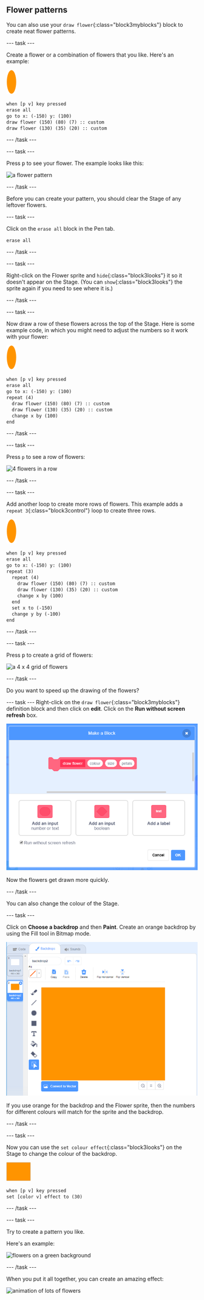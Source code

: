 ## Flower patterns

You can also use your `draw flower`{:class="block3myblocks"} block to create neat flower patterns. 

--- task ---

Create a flower or a combination of flowers that you like. Here's an example:

![flower sprite](images/flower-sprite.png)

```blocks3
when [p v] key pressed
erase all
go to x: (-150) y: (100)
draw flower (150) (80) (7) :: custom
draw flower (130) (35) (20) :: custom
```

--- /task ---

--- task ---

Press <kbd>p</kbd> to see your flower. The example looks like this:

![a flower pattern](images/flower-for-pattern-example.png)  

--- /task ---

Before you can create your pattern, you should clear the Stage of any leftover flowers.

--- task ---

Click on the `erase all` block in the Pen tab.

```blocks3
erase all
```

--- /task ---

--- task ---

Right-click on the Flower sprite and `hide`{:class="block3looks"} it so it doesn't appear on the Stage. (You can `show`{:class="block3looks"} the sprite again if you need to see where it is.)

--- /task ---

--- task ---

Now draw a row of these flowers across the top of the Stage. Here is some example code, in which you might need to adjust the numbers so it work with your flower:

![flower sprite](images/flower-sprite.png)

```blocks3
when [p v] key pressed
erase all
go to x: (-150) y: (100)
repeat (4) 
  draw flower (150) (80) (7) :: custom
  draw flower (130) (35) (20) :: custom
  change x by (100)
end
```

--- /task ---

--- task ---

Press `p` to see a row of flowers: 

![4 flowers in a row](images/flower-pattern-row-example.png)

--- /task ---

--- task ---

Add another loop to create more rows of flowers. This example adds a `repeat 3`{:class="block3control"} loop to create three rows. 

![flower sprite](images/flower-sprite.png)

```blocks3
when [p v] key pressed
erase all
go to x: (-150) y: (100)
repeat (3) 
  repeat (4) 
    draw flower (150) (80) (7) :: custom
    draw flower (130) (35) (20) :: custom
    change x by (100)
  end
  set x to (-150)
  change y by (-100)
end
```
 
--- /task ---

--- task ---

Press <kbd>p</kbd> to create a grid of flowers: 

![a 4 x 4 grid of flowers](images/flower-pattern-rows-example.png)

--- /task ---

Do you want to speed up the drawing of the flowers? 

--- task ---
Right-click on the `draw flower`{:class="block3myblocks"} definition block and then click on **edit**. Click on the **Run without screen refresh** box. 

![turn no refresh option off](images/flower-no-refresh.png)

Now the flowers get drawn more quickly. 

--- /task ---

You can also change the colour of the Stage.

--- task ---

Click on **Choose a backdrop** and then **Paint**. Create an orange backdrop by using the Fill tool in Bitmap mode. 

![paint new backdrop](images/flower-orange-backdrop.png)

If you use orange for the backdrop and the Flower sprite, then the numbers for different colours will match for the sprite and the backdrop. 

--- /task ---

--- task ---

Now you can use the `set colour effect`{:class="block3looks"} on the Stage to change the colour of the backdrop.

![stage sprite](images/stage-sprite.png)

```blocks3
when [p v] key pressed
set [color v] effect to (30)
```

--- /task ---

--- task ---

Try to create a pattern you like. 

Here's an example: 
 
![flowers on a green background](images/flower-pattern-background.png)
 
--- /task ---

When you put it all together, you can create an amazing effect:

![animation of lots of flowers](images/flower-gen-example.gif)
